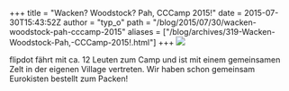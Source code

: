+++
title = "Wacken? Woodstock? Pah, CCCamp 2015!"
date = 2015-07-30T15:43:52Z
author = "typ_o"
path = "/blog/2015/07/30/wacken-woodstock-pah-cccamp-2015"
aliases = ["/blog/archives/319-Wacken-Woodstock-Pah,-CCCamp-2015!.html"]
+++
![](/media/800px-Cccamp15-logo-small-black_RGB.serendipityThumb.png)

flipdot fährt mit ca. 12 Leuten zum Camp und ist mit einem gemeinsamen
Zelt in der eigenen Village vertreten. Wir haben schon gemeinsam
Eurokisten bestellt zum Packen!
